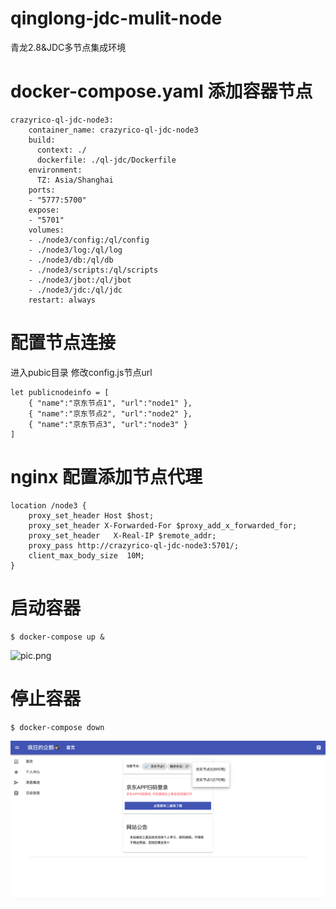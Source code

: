 # qinglong-jdc-mulit-node
青龙2.8&amp;JDC多节点集成环境

# docker-compose.yaml 添加容器节点
```shell
crazyrico-ql-jdc-node3:
    container_name: crazyrico-ql-jdc-node3
    build:
      context: ./
      dockerfile: ./ql-jdc/Dockerfile
    environment:
      TZ: Asia/Shanghai
    ports:
    - "5777:5700"
    expose:
    - "5701"
    volumes:
    - ./node3/config:/ql/config
    - ./node3/log:/ql/log
    - ./node3/db:/ql/db
    - ./node3/scripts:/ql/scripts
    - ./node3/jbot:/ql/jbot
    - ./node3/jdc:/ql/jdc
    restart: always
```

# 配置节点连接
进入pubic目录 修改config.js节点url
```script
let publicnodeinfo = [
	{ "name":"京东节点1", "url":"node1" },
	{ "name":"京东节点2", "url":"node2" },
	{ "name":"京东节点3", "url":"node3" }
]
```

# nginx 配置添加节点代理
```shell
location /node3 {
    proxy_set_header Host $host;
    proxy_set_header X-Forwarded-For $proxy_add_x_forwarded_for;
    proxy_set_header   X-Real-IP $remote_addr;
    proxy_pass http://crazyrico-ql-jdc-node3:5701/;
    client_max_body_size  10M;
}
```

# 启动容器
```shell
$ docker-compose up &
```
![pic.png](pic.png)

# 停止容器
```shell
$ docker-compose down
```

![mulit-node.png](mulit-node1.png)